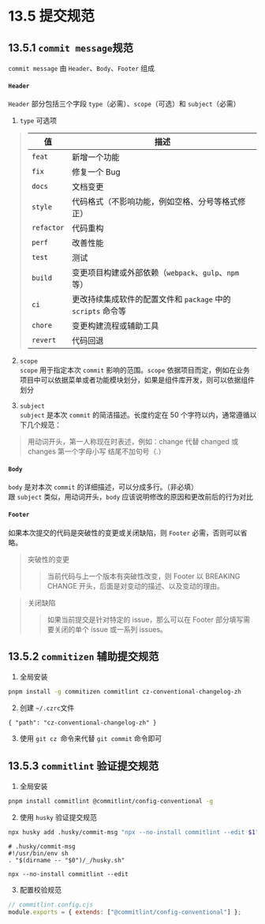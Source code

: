 # 13.5 提交规范
## 13.5.1 `commit message`规范
`commit message` 由 `Header`、`Body`、`Footer` 组成

#### `Header`
`Header` 部分包括三个字段 `type`（必需）、`scope`（可选）和 `subject`（必需）

1. `type` 可选项       

> | 值         | 描述                                                         |
> | ---------- | ------------------------------------------------------------ |
> | `feat`     | 新增一个功能                                                 |
> | `fix`      | 修复一个 Bug                                                 |
> | `docs`     | 文档变更                                                     |
> | `style`    | 代码格式（不影响功能，例如空格、分号等格式修正）             |
> | `refactor` | 代码重构                                                     |
> | `perf`     | 改善性能                                                     |
> | `test`     | 测试                                                         |
> | `build`    | 变更项目构建或外部依赖（`webpack`、`gulp`、`npm` 等）        |
> | `ci`       | 更改持续集成软件的配置文件和 `package` 中的 `scripts` 命令等 |
> | `chore`    | 变更构建流程或辅助工具                                       |
> | `revert`   | 代码回退                                                     |

2. `scope`      
`scope` 用于指定本次 `commit` 影响的范围。`scope` 依据项目而定，例如在业务项目中可以依据菜单或者功能模块划分，如果是组件库开发，则可以依据组件划分      

3. `subject`        
`subject` 是本次 `commit` 的简洁描述。长度约定在 50 个字符以内，通常遵循以下几个规范：
> 用动词开头，第一人称现在时表述，例如：change 代替 changed 或 changes
> 第一个字母小写
> 结尾不加句号（.）

#### `Body`        
`body` 是对本次 `commit` 的详细描述，可以分成多行。（非必填）       
跟 `subject` 类似，用动词开头，`body` 应该说明修改的原因和更改前后的行为对比        

#### `Footer`       
如果本次提交的代码是突破性的变更或关闭缺陷，则 `Footer` 必需，否则可以省略。

> 突破性的变更
>> 当前代码与上一个版本有突破性改变，则 Footer 以 BREAKING CHANGE 开头，后面是对变动的描述、以及变动的理由。

> 关闭缺陷
>> 如果当前提交是针对特定的 issue，那么可以在 Footer 部分填写需要关闭的单个 issue 或一系列 issues。

## 13.5.2 `commitizen` 辅助提交规范

1. 全局安装
```zsh
pnpm install -g commitizen commitlint cz-conventional-changelog-zh
```

2. 创建 `~/.czrc`文件
```.czrc
{ "path": "cz-conventional-changelog-zh" }
```

3. 使用 `git cz `命令来代替 `git commit` 命令即可

## 13.5.3 `commitlint` 验证提交规范

1. 全局安装
```zsh
pnpm install commitlint @commitlint/config-conventional -g
```

2. 使用 `husky` 验证提交规范
```zsh
npx husky add .husky/commit-msg "npx --no-install commitlint --edit $1"
```

```
# .husky/commit-msg
#!/usr/bin/env sh
. "$(dirname -- "$0")/_/husky.sh"

npx --no-install commitlint --edit 
```

3.  配置校验规范
```js
// commitlint.config.cjs
module.exports = { extends: ["@commitlint/config-conventional"] };
```


